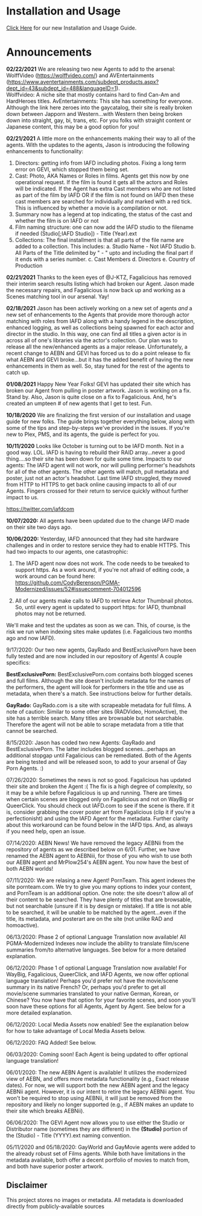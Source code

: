 # Installation and Usage

[Click Here](/images/PlexGayMetadataAgents-InstallationandUsageGuide.pdf)
for our new Installation and Usage Guide.  
# Announcements

**02/22/2021**
We are releasing two new Agents to add to the arsenal:  WolffVideo (https://wolffvideo.com/) and AVEntertainments (https://www.aventertainments.com/subdept_products.aspx?dept_id=43&subdept_id=488&languageID=1).  
Wolffvideo:  A niche site that mostly contains hard to find Can-Am and HardHeroes titles.
AvEntertainments:  This site has something for everyone.  Although the link here zeroes into the gaycatalog, their site is really broken down between Japporn and Western...with Western then being broken down into straight, gay, bi, trans, etc.  For you folks with straight content or Japanese content, this may be a good option for you!

**02/21/2021**
A little more on the enhancements making their way to all of the agents.  With the updates to the agents, Jason is introducing the following enhancements to functionality:

1.  Directors: getting info from IAFD including photos. Fixing a long term error on GEVI, which stopped them being set.
2.  Cast: Photo, AKA Names or Roles in films. Agents get this now by one operational request. If the film is found it gets all the actors and Roles will be indicated. If the Agent has extra Cast members who are not listed as part of the film by IAFD OR if the film is not found on IAFD then these cast members are searched for individually and marked with a red tick. This is influenced by whether a movie is a compilation or not.
3.  Summary now has a legend at top indicating, the status of the cast and whether the film is on IAFD or not
4.  Film naming structure: one can now add the IAFD studio to the filename if needed (Studio[;IAFD Studio]) - Title (Year).ext
5.  Collections: The final installment is that all parts of the file name are added to a collection. This includes:
a. Studio Name - Not IAFD Studio
b. All Parts of the Title delimited by " - "  upto and including the final part if it ends with a series number.
c. Cast Members
d. Directors
e. Country of Production

**02/21/2021**
Thanks to the keen eyes of @J-KTZ, Fagalicious has removed their interim search results listing which had broken our Agent. Jason made the necessary repairs, and Fagalicious is now back up and working as a Scenes matching tool in our arsenal.  Yay! 

**02/18/2021**
Jason has been actively working on a new set of agents *and* a new set of enhancements to the Agents that provide more thorough actor matching with roles from IAFD along with a handy legend in the description, enhanced logging, as well as collections being spawned for each actor and director in the studio.  In this way, one can find all titles a given actor is in across all of one's libraries via the actor's collection.  Our plan was to release all the new/enhanced agents as a major release.  Unfortunately, a recent change to AEBN and GEVI has forced us to do a point release to fix what AEBN and GEVI broke...but it has the added benefit of having the new enhancements in them as well.  So, stay tuned for the rest of the agents to catch up.

**01/08/2021** 
Happy New Year Folks!  GEVI has updated their site which has broken our Agent from pulling in poster artwork.  Jason is working on a fix. Stand by.  Also, Jason is quite close on a fix to Fagalicious.  And, he's created an umpteen # of new agents that I get to test.  Fun.

**10/18/2020**  We are finalizing the first version of our installation and usage guide for new folks.  The guide brings together everything below, along with some of the tips and step-by-steps we've provided in the issues.  If you're new to Plex, PMS, and its agents, the guide is perfect for you.

**10/11/2020**  Looks like October is turning out to be IAFD month.  Not in a good way.  LOL.  IAFD is having to rebuild their RAID array...never a good thing....so their site has been down for quite some time.  Impacts to our agents:  The IAFD agent will not work, nor will pulling performer's headshots for all of the other agents.  The other agents will match, pull metadata and poster, just not an actor's headshot.  Last time IAFD struggled, they moved from HTTP to HTTPS to get back online causing impacts to all of our Agents.  Fingers crossed for their return to service quickly without further impact to us.

https://twitter.com/iafdcom

**10/07/2020:** All agents have been updated due to the change IAFD made on their site two days ago.

**10/06/2020:** Yesterday, IAFD announced that they had site hardware challenges and in order to restore service they had to enable HTTPS.  This had two impacts to our agents, one catastrophic:
1.  The IAFD agent now does not work.  The code needs to be tweaked to support https.  As a work around, if you're not afraid of editing code, a work around can be found here:  https://github.com/CodyBerenson/PGMA-Modernized/issues/52#issuecomment-704012596

2.  All of our agents make calls to IAFD to retrieve Actor Thumbnail photos.  So, until every agent is updated to support https: for IAFD, thumbnail photos may not be returned.  

We'll make and test the updates as soon as we can.  This, of course, is the risk we run when indexing sites make updates (i.e. Fagalicious two months ago and now IAFD).

9/17/2020:  Our two new agents, GayRado and BestExclusivePorn have been fully tested and are now included in our repository of Agents!  A couple specifics:

**BestExclusivePorn:**  BestExclusivePorn.com contains both blogged scenes and full films.  Although the site doesn't include metadata for the names of the performers, the agent will look for performers in the title and use as metadata, when there's a match.  See instructions below for further details.

**GayRado:**  GayRado.com is a site with scrapeable metadata for full films.  A note of caution:  Similar to some other sites (RADVideo, HomoActive), the site has a terrible search.  Many titles are browsable but not searchable.  Therefore the agent will not be able to scrape metadata from a title that cannot be searched.

8/15/2020:  Jason has coded two new Agents:  GayRado and BestExclusivePorn.  The latter includes blogged scenes...perhaps an additional stopgap until Fagalicious can be remediated.  Both of the Agents are being tested and will be released soon, to add to your arsenal of Gay Porn Agents.  :)

07/26/2020:  Sometimes the news is not so good.  Fagalicious has updated their site and broken the Agent :(  The fix is a high degree of complexity, so it may be a while before Fagalicious is up and running. There are times when certain scenes are blogged only on Fagalicious and not on WayBig or QueerClick.   You should check out IAFD.com to see if the scene is there.  If it is, consider grabbing the cover poster art from Fagalicious (clip it if you're a perfectionisht) and using the IAFD Agent for the metadata.  Further clarity about this workaround can be found below in the IAFD tips.  And, as always if you need help, open an issue.  

07/14/2020:  AEBN News!  We have removed the legacy AEBNii from the repository of agents as we described below on 6/01.  Further, we have renamed the AEBN agent to AEBNiii, for those of you who wish to use both our AEBN agent and MrPlow254's AEBN agent.  You now have the best of both AEBN worlds!

07/11/2020:  We are relasing a new Agent!  PornTeam. This agent indexes the site pornteam.com.  We try to give you many options to index your content, and PornTeam is an additional option.  One note:  the site doesn't allow all of their content to be searched.  They have plenty of titles that are browsable, but not searchable (unsure if it is by design or mistake).  If a title is not able to be searched, it will be unable to be matched by the agent...even if the title, its metadata, and posterart are on the site (not unlike RAD and homoactive).  

06/13/2020:  Phase 2 of optional Language Translation now available!  All PGMA-Modernized Indexes now include the ability to translate film/scene summaries from/to alternative languages.  See below for a more detailed explanation.

06/12/2020:  Phase 1 of optional Language Translation now available!  For WayBig, Fagalicious, QueerClick, and IAFD Agents, we now offer optional language translation!   Perhaps you'd prefer not have the movie/scene summary in its native French?  Or, perhaps you'd prefer to get all movie/scene summaries translated to your native German, Korean, or Chinese?  You now have that option for your favorite scenes, and soon you'll soon have these options for all Agents, Agent by Agent. See below for a more detailed explanation.  

06/12/2020:  Local Media Assets now enabled!  See the explanation below for how to take advantage of Local Media Assets below.

06/12/2020:  FAQ Added!  See below.

06/03/2020:  Coming soon!  Each Agent is being updated to offer optional language translation!  

06/01/2020:  The new AEBN Agent is available!  It utilizes the modernized view of AEBN, and offers more metadata functionality (e.g., Exact release dates).  For now, we will support both the new AEBN agent and the legacy AEBNii agent.  However, it is our intent to retire the legacy AEBNii agent.  You won't be required to stop using AEBNii, it will just be removed from the repository and likely no longer supported (e.g., if AEBN makes an update to their site which breaks AEBNii).  

06/06/2020:  The GEVI Agent now allows you to use either the Studio or Distributor name (sometimes they are different) in the **(Studio)** portion of the (Studio) - Title (YYYY).ext naming convention.

05/11/2020 and 05/18/2020:  GayWorld and GayMovie agents were added to the already robust set of Films agents.  While both have limitations in the metadata available, both offer a decent portfolio of movies to match from, and both have superior poster artwork.  

## Disclaimer


This project stores no images or metadata. All metadata is downloaded directly from publicly-available sources
